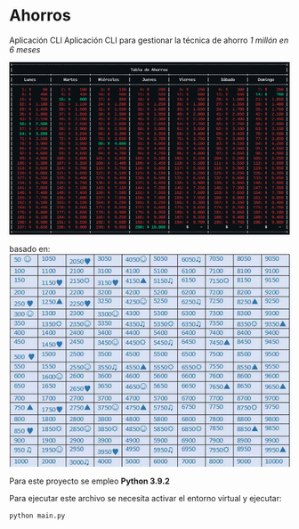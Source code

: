 # Ahorros
Aplicación CLI Aplicación CLI para gestionar la técnica de ahorro *1 millón en 6 meses*

![Tabla de Ahorros](images/tabla_ahorros.png)

basado en:
![basado](images/basado.jpg)

Para este proyecto se empleo **Python 3.9.2**

Para ejecutar este archivo se necesita activar el entorno virtual y ejecutar:
```
python main.py
```
